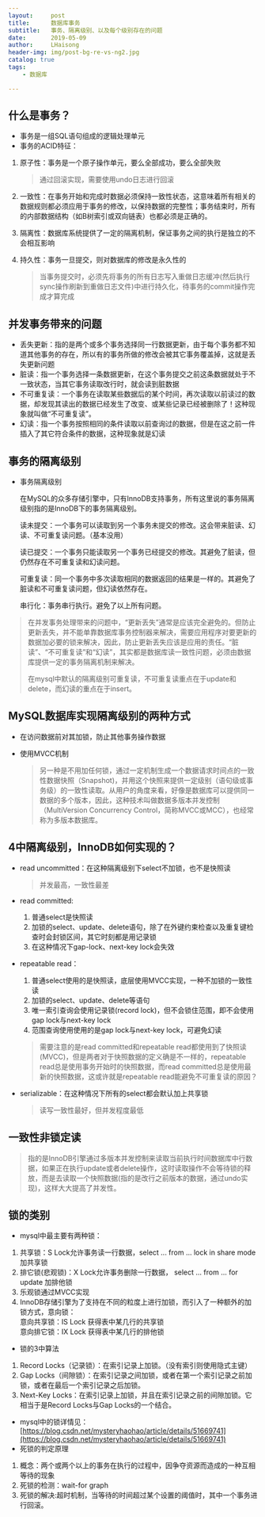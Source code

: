 ```yaml
---
layout:     post
title:      数据库事务
subtitle:   事务、隔离级别、以及每个级别存在的问题
date:       2019-05-09
author:     LHaisong
header-img: img/post-bg-re-vs-ng2.jpg
catalog: true
tags:
    - 数据库

---
```


## 什么是事务？

- 事务是一组SQL语句组成的逻辑处理单元
- 事务的ACID特征：

1. 原子性：事务是一个原子操作单元，要么全部成功，要么全部失败

   > 通过回滚实现，需要使用undo日志进行回滚

2. 一致性：在事务开始和完成时数据必须保持一致性状态，这意味着所有相关的数据规则都必须应用于事务的修改，以保持数据的完整性；事务结束时，所有的内部数据结构（如B树索引或双向链表）也都必须是正确的。

3. 隔离性：数据库系统提供了一定的隔离机制，保证事务之间的执行是独立的不会相互影响

4. 持久性：事务一旦提交，则对数据库的修改是永久性的

   > 当事务提交时，必须先将事务的所有日志写入重做日志缓冲(然后执行sync操作刷新到重做日志文件)中进行持久化，待事务的commit操作完成才算完成

## 并发事务带来的问题

- 丢失更新：指的是两个或多个事务选择同一行数据更新，由于每个事务都不知道其他事务的存在，所以有的事务所做的修改会被其它事务覆盖掉，这就是丢失更新问题
- 脏读：指一个事务选择一条数据更新，在这个事务提交之前这条数据就处于不一致状态，当其它事务读取改行时，就会读到脏数据
- 不可重复读：一个事务在读取某些数据后的某个时间，再次读取以前读过的数据，却发现其读出的数据已经发生了改变、或某些记录已经被删除了！这种现象就叫做“不可重复读”。
- 幻读：指一个事务按照相同的条件读取以前查询过的数据，但是在这之前一件插入了其它符合条件的数据，这种现象就是幻读

## 事务的隔离级别

- 事务隔离级别

  在MySQL的众多存储引擎中，只有InnoDB支持事务，所有这里说的事务隔离级别指的是InnoDB下的事务隔离级别。

  读未提交：一个事务可以读取到另一个事务未提交的修改。这会带来脏读、幻读、不可重复读问题。（基本没用）

  读已提交：一个事务只能读取另一个事务已经提交的修改。其避免了脏读，但仍然存在不可重复读和幻读问题。

  可重复读：同一个事务中多次读取相同的数据返回的结果是一样的。其避免了脏读和不可重复读问题，但幻读依然存在。

  串行化：事务串行执行。避免了以上所有问题。

  

> 在并发事务处理带来的问题中，“更新丢失”通常是应该完全避免的。但防止更新丢失，并不能单靠数据库事务控制器来解决，需要应用程序对要更新的数据加必要的锁来解决，因此，防止更新丢失应该是应用的责任。“脏读”、“不可重复读”和“幻读”，其实都是数据库读一致性问题，必须由数据库提供一定的事务隔离机制来解决。
>
> 在mysql中默认的隔离级别可重复读，不可重复读重点在于update和delete，而幻读的重点在于insert。

## MySQL数据库实现隔离级别的两种方式

- 在访问数据前对其加锁，防止其他事务操作数据

- 使用MVCC机制

  > 另一种是不用加任何锁，通过一定机制生成一个数据请求时间点的一致性数据快照（Snapshot)，并用这个快照来提供一定级别（语句级或事务级）的一致性读取。从用户的角度来看，好像是数据库可以提供同一数据的多个版本，因此，这种技术叫做数据多版本并发控制（MultiVersion Concurrency Control，简称MVCC或MCC），也经常称为多版本数据库。

## 4中隔离级别，InnoDB如何实现的？

- read uncommitted：在这种隔离级别下select不加锁，也不是快照读

  > 并发最高，一致性最差

- read committed:

  1. 普通select是快照读
  2. 加锁的select、update、delete语句，除了在外键约束检查以及重复键检查时会封锁区间，其它时刻都是用记录锁
  3. 在这种情况下gap-lock、next-key lock会失效

- repeatable read：

  1. 普通select使用的是快照读，底层使用MVCC实现，一种不加锁的一致性读
  2. 加锁的select、update、delete等语句
  3. 唯一索引查询会使用记录锁(record lock)，但不会锁住范围，即不会使用gap lock与next-key lock
  4. 范围查询使用使用的是gap lock与next-key lock，可避免幻读

  > 需要注意的是read committed和repeatable read都使用到了快照读(MVCC)，但是两者对于快照数据的定义确是不一样的，repeatable read总是使用事务开始时的快照数据，而read committed总是使用最新的快照数据，这或许就是repeatable read能避免不可重复读的原因？

- serializable：在这种情况下所有的select都会默认加上共享锁

  > 读写一致性最好，但并发程度最低

## 一致性非锁定读

> 指的是InnoDB引擎通过多版本并发控制来读取当前执行时间数据库中行数据，如果正在执行update或者delete操作，这时读取操作不会等待锁的释放，而是去读取一个快照数据(指的是改行之前版本的数据，通过undo实现)，这样大大提高了并发性。  

## 锁的类别

- mysql中最主要有两种锁： 

1. 共享锁：S Lock允许事务读一行数据，select ... from ... lock in share mode  加共享锁  
2. 排它锁(悲观锁)：X Lock允许事务删除一行数据， select ... from ... for update 加排他锁  
3. 乐观锁通过MVCC实现  
4. InnoDB存储引擎为了支持在不同的粒度上进行加锁，而引入了一种额外的加锁方式，意向锁：  
   意向共享锁：IS Lock 获得表中某几行的共享锁  
   意向排它锁：IX Lock 获得表中某几行的排他锁 

- 锁的3中算法  

1. Record Locks（记录锁）：在索引记录上加锁。（没有索引则使用隐式主键）
2. Gap Locks（间隙锁）：在索引记录之间加锁，或者在第一个索引记录之前加锁，或者在最后一个索引记录之后加锁。
3. Next-Key Locks：在索引记录上加锁，并且在索引记录之前的间隙加锁。它相当于是Record Locks与Gap Locks的一个结合。

- mysql中的锁详情见：[https://blog.csdn.net/mysteryhaohao/article/details/51669741](https://blog.csdn.net/mysteryhaohao/article/details/51669741)
- 死锁的判定原理  

1. 概念：两个或两个以上的事务在执行的过程中，因争夺资源而造成的一种互相等待的现象
2. 死锁的检测：wait-for graph
3. 死锁的解决:超时机制，当等待的时间超过某个设置的阈值时，其中一个事务进行回滚。 







